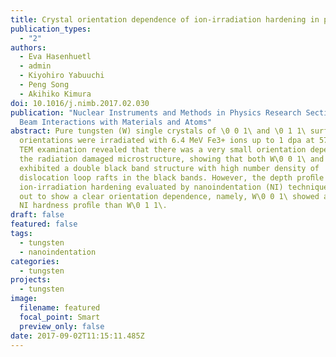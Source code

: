 ```yaml
---
title: Crystal orientation dependence of ion-irradiation hardening in pure tungsten
publication_types:
  - "2"
authors:
  - Eva Hasenhuetl
  - admin
  - Kiyohiro Yabuuchi
  - Peng Song
  - Akihiko Kimura
doi: 10.1016/j.nimb.2017.02.030
publication: "Nuclear Instruments and Methods in Physics Research Section B:
  Beam Interactions with Materials and Atoms"
abstract: Pure tungsten (W) single crystals of \0 0 1\ and \0 1 1\ surface
  orientations were irradiated with 6.4 MeV Fe3+ ions up to 1 dpa at 573 K. The
  TEM examination revealed that there was a very small orientation dependence in
  the radiation damaged microstructure, showing that both W\0 0 1\ and W\0 1 1\
  exhibited a double black band structure with high number density of
  dislocation loop rafts in the black bands. However, the depth proﬁle of
  ion-irradiation hardening evaluated by nanoindentation (NI) technique turned
  out to show a clear orientation dependence, namely, W\0 0 1\ showed a deeper
  NI hardness proﬁle than W\0 1 1\.
draft: false
featured: false
tags:
  - tungsten
  - nanoindentation
categories:
  - tungsten
projects:
  - tungsten
image:
  filename: featured
  focal_point: Smart
  preview_only: false
date: 2017-09-02T11:15:11.485Z
---
```

